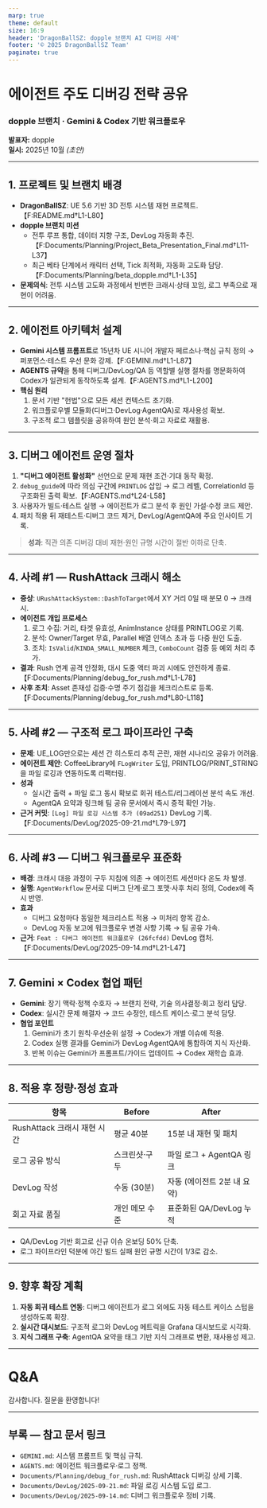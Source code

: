 ```yaml
---
marp: true
theme: default
size: 16:9
header: 'DragonBallSZ: dopple 브랜치 AI 디버깅 사례'
footer: '© 2025 DragonBallSZ Team'
paginate: true
---
```


<!-- _class: lead -->

# **에이전트 주도 디버깅 전략 공유**

### dopple 브랜치 · Gemini & Codex 기반 워크플로우

**발표자:** dopple<br>
**일시:** 2025년 10월 _(초안)_

---

## 1. 프로젝트 및 브랜치 배경

- **DragonBallSZ**: UE 5.6 기반 3D 전투 시스템 재현 프로젝트.【F:README.md†L1-L80】
- **dopple 브랜치 미션**
  - 전투 루프 통합, 데이터 지향 구조, DevLog 자동화 추진.【F:Documents/Planning/Project_Beta_Presentation_Final.md†L11-L37】
  - 최근 베타 단계에서 캐릭터 선택, Tick 최적화, 자동화 고도화 담당.【F:Documents/Planning/beta_dopple.md†L1-L35】
- **문제의식**: 전투 시스템 고도화 과정에서 빈번한 크래시·상태 꼬임, 로그 부족으로 재현이 어려움.

---

## 2. 에이전트 아키텍처 설계

- **Gemini 시스템 프롬프트**로 15년차 UE 시니어 개발자 페르소나·핵심 규칙 정의 → 퍼포먼스·테스트 우선 문화 강제.【F:GEMINI.md†L1-L87】
- **AGENTS 규약**을 통해 디버그/DevLog/QA 등 역할별 실행 절차를 명문화하여 Codex가 일관되게 동작하도록 설계.【F:AGENTS.md†L1-L200】
- **핵심 원리**
  1. 문서 기반 "헌법"으로 모든 세션 컨텍스트 초기화.
  2. 워크플로우별 모듈화(디버그·DevLog·AgentQA)로 재사용성 확보.
  3. 구조적 로그 템플릿을 공유하여 원인 분석·회고 자료로 재활용.

---

## 3. 디버그 에이전트 운영 절차

1. **"디버그 에이전트 활성화"** 선언으로 문제 재현 조건·기대 동작 확정.
2. `debug_guide`에 따라 의심 구간에 `PRINTLOG` 삽입 → 로그 레벨, CorrelationId 등 구조화된 출력 확보.【F:AGENTS.md†L24-L58】
3. 사용자가 빌드·테스트 실행 → 에이전트가 로그 분석 후 원인 가설·수정 코드 제안.
4. 패치 적용 뒤 재테스트·디버그 코드 제거, DevLog/AgentQA에 주요 인사이트 기록.

> **성과**: 직관 의존 디버깅 대비 재현·원인 규명 시간이 절반 이하로 단축.

---

## 4. 사례 #1 — RushAttack 크래시 해소

- **증상**: `URushAttackSystem::DashToTarget`에서 XY 거리 0일 때 분모 0 → 크래시.
- **에이전트 개입 프로세스**
  1. 로그 수집: 거리, 타겟 유효성, AnimInstance 상태를 PRINTLOG로 기록.
  2. 분석: Owner/Target 무효, Parallel 배열 인덱스 초과 등 다중 원인 도출.
  3. 조치: `IsValid`/`KINDA_SMALL_NUMBER` 체크, `ComboCount` 검증 등 예외 처리 추가.
- **결과**: Rush 연계 공격 안정화, 대시 도중 액터 파괴 시에도 안전하게 종료.【F:Documents/Planning/debug_for_rush.md†L1-L78】
- **사후 조치**: Asset 존재성 검증·수명 주기 점검을 체크리스트로 등록.【F:Documents/Planning/debug_for_rush.md†L80-L118】

---

## 5. 사례 #2 — 구조적 로그 파이프라인 구축

- **문제**: UE_LOG만으로는 세션 간 히스토리 추적 곤란, 재현 시나리오 공유가 어려움.
- **에이전트 제안**: CoffeeLibrary에 `FLogWriter` 도입, PRINTLOG/PRINT_STRING을 파일 로깅과 연동하도록 리팩터링.
- **성과**
  - 실시간 출력 + 파일 로그 동시 확보로 회귀 테스트/리그레이션 분석 속도 개선.
  - AgentQA 요약과 링크해 팀 공유 문서에서 즉시 증적 확인 가능.
- **근거 커밋**: `[Log] 파일 로깅 시스템 추가 (09ad251)` DevLog 기록.【F:Documents/DevLog/2025-09-21.md†L79-L97】

---

## 6. 사례 #3 — 디버그 워크플로우 표준화

- **배경**: 크래시 대응 과정이 구두 지침에 의존 → 에이전트 세션마다 온도 차 발생.
- **실행**: `AgentWorkflow` 문서로 디버그 단계·로그 포맷·사후 처리 정의, Codex에 즉시 반영.
- **효과**
  - 디버그 요청마다 동일한 체크리스트 적용 → 미처리 항목 감소.
  - DevLog 자동 보고에 워크플로우 변경 사항 기록 → 팀 공유 가속.
- **근거**: `Feat : 디버그 에이전트 워크플로우 (26fcfdd)` DevLog 캡처.【F:Documents/DevLog/2025-09-14.md†L21-L47】

---

## 7. Gemini × Codex 협업 패턴

- **Gemini**: 장기 맥락·정책 수호자 → 브랜치 전략, 기술 의사결정·회고 정리 담당.
- **Codex**: 실시간 문제 해결자 → 코드 수정안, 테스트 케이스·로그 분석 담당.
- **협업 포인트**
  1. Gemini가 초기 원칙·우선순위 설정 → Codex가 개별 이슈에 적용.
  2. Codex 실행 결과를 Gemini가 DevLog·AgentQA에 통합하여 지식 자산화.
  3. 반복 이슈는 Gemini가 프롬프트/가이드 업데이트 → Codex 재학습 효과.

---

## 8. 적용 후 정량·정성 효과

| 항목 | Before | After |
| --- | --- | --- |
| RushAttack 크래시 재현 시간 | 평균 40분 | 15분 내 재현 및 패치 |
| 로그 공유 방식 | 스크린샷·구두 | 파일 로그 + AgentQA 링크 |
| DevLog 작성 | 수동 (30분) | 자동 (에이전트 2분 내 요약) |
| 회고 자료 품질 | 개인 메모 수준 | 표준화된 QA/DevLog 누적 |

- QA/DevLog 기반 회고로 신규 이슈 온보딩 50% 단축.
- 로그 파이프라인 덕분에 야간 빌드 실패 원인 규명 시간이 1/3로 감소.

---

## 9. 향후 확장 계획

1. **자동 회귀 테스트 연동**: 디버그 에이전트가 로그 외에도 자동 테스트 케이스 스텁을 생성하도록 확장.
2. **실시간 대시보드**: 구조적 로그와 DevLog 메트릭을 Grafana 대시보드로 시각화.
3. **지식 그래프 구축**: AgentQA 요약을 태그 기반 지식 그래프로 변환, 재사용성 제고.

---

<!-- _class: lead -->

# **Q&A**

감사합니다. 질문을 환영합니다!

---

## 부록 — 참고 문서 링크

- `GEMINI.md`: 시스템 프롬프트 및 핵심 규칙.
- `AGENTS.md`: 에이전트 워크플로우·로그 정책.
- `Documents/Planning/debug_for_rush.md`: RushAttack 디버깅 상세 기록.
- `Documents/DevLog/2025-09-21.md`: 파일 로깅 시스템 도입 로그.
- `Documents/DevLog/2025-09-14.md`: 디버그 워크플로우 정비 기록.

